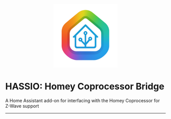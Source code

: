 <p align="center">
  <img src="icon.png" width="200"/>
</p>

# HASSIO: Homey Coprocessor Bridge

A Home Assistant add-on for interfacing with the Homey Coprocessor for Z-Wave support

---